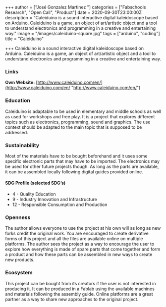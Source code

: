 +++
author = ["José Gonzalez Martinez "]
categories = ["Fabschools Research", "Open Call", "Product"]
date = 2020-09-30T23:00:00Z
description = "Caleiduino is a sound interactive digital kaleidoscope based on Arduino. Caleiduino is a game, an object of art/artistic object and a tool to understand electronics and programming in a creative and entertaining way."
image = "/images/caleiduino-square.jpg"
tags = ["arduino", "coding"]
title = "Caleiduino"

+++
Caleiduino is a sound interactive digital kaleidoscope based on Arduino. Caleiduino is a game, an object of art/artistic object and a tool to understand electronics and programming in a creative and entertaining way.

### Links

**Own Website:** [http://www.caleiduino.com/en/](http://www.caleiduino.com/en/ "http://www.caleiduino.com/en/")

### Education

Caleiduino is adaptable to be used in elementary and middle schools as well as used for workshops and free play. It is a project that explores different topics such as electronics, programming, sound and graphics. The use context should be adapted to the main topic that is supposed to be addressed.

### Sustainability

Most of the materials have to be bought beforehand and it uses some specific electronic parts that may have to be imported. The electronics may be used for other future projects though. As long as the parts are available, it can be assembled locally following digital guides provided online.

#### SDG Profile (selected SDG’s)

* 4 - Quality Education
* 9 - Industry Innovation and Infrastructure
* 12 - Responsible Consumption and Production

### Openness

The author allows everyone to use the project at his own will as long as new forks credit the original work. You are encouraged to create derivative forms of this project and all the files are available online on multiple platforms. The author sees the project as a way to encourage the user to explore how everything is made of spare parts that come together and form a product and how these parts can be assembled in new ways to create new products.

### Ecosystem

This project can be bought from its creators if the user is not interested in producing it. It can be produced in a Fablab using the available machines and materials following the assembly guide. Online platforms are a great partner as a way to share new approaches to the original project.